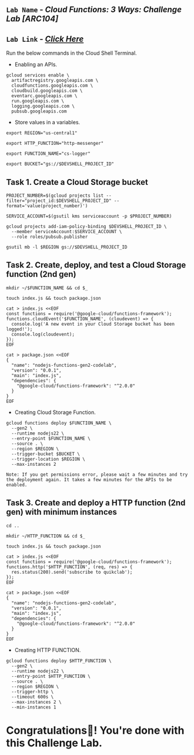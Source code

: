 ## `Lab Name` - _Cloud Functions: 3 Ways: Challenge Lab [ARC104]_

## `Lab Link` - [_Click Here_](https://www.cloudskillsboost.google/focuses/61974?parent=catalog)

<!-- ## [YouTube Solution Link]() -->

Run the below commands in the Cloud Shell Terminal.

- Enabling an APIs.

```
gcloud services enable \
  artifactregistry.googleapis.com \
  cloudfunctions.googleapis.com \
  cloudbuild.googleapis.com \
  eventarc.googleapis.com \
  run.googleapis.com \
  logging.googleapis.com \
  pubsub.googleapis.com
```

- Store values in a variables.

```
export REGION="us-central1"

export HTTP_FUNCTION="http-messenger"

export FUNCTION_NAME="cs-logger"

export BUCKET="gs://$DEVSHELL_PROJECT_ID"
```

## Task 1. Create a Cloud Storage bucket

```
PROJECT_NUMBER=$(gcloud projects list --filter="project_id:$DEVSHELL_PROJECT_ID" --format='value(project_number)')

SERVICE_ACCOUNT=$(gsutil kms serviceaccount -p $PROJECT_NUMBER)

gcloud projects add-iam-policy-binding $DEVSHELL_PROJECT_ID \
  --member serviceAccount:$SERVICE_ACCOUNT \
  --role roles/pubsub.publisher

gsutil mb -l $REGION gs://$DEVSHELL_PROJECT_ID
```

## Task 2. Create, deploy, and test a Cloud Storage function (2nd gen)

```
mkdir ~/$FUNCTION_NAME && cd $_

touch index.js && touch package.json

cat > index.js <<EOF
const functions = require('@google-cloud/functions-framework');
functions.cloudEvent('$FUNCTION_NAME', (cloudevent) => {
  console.log('A new event in your Cloud Storage bucket has been logged!');
  console.log(cloudevent);
});
EOF

cat > package.json <<EOF
{
  "name": "nodejs-functions-gen2-codelab",
  "version": "0.0.1",
  "main": "index.js",
  "dependencies": {
    "@google-cloud/functions-framework": "^2.0.0"
  }
}
EOF
```

- Creating Cloud Storage Function.

```
gcloud functions deploy $FUNCTION_NAME \
  --gen2 \
  --runtime nodejs22 \
  --entry-point $FUNCTION_NAME \
  --source . \
  --region $REGION \
  --trigger-bucket $BUCKET \
  --trigger-location $REGION \
  --max-instances 2
```

`Note: If you get permissions error, please wait a few minutes and try the deployment again. It takes a few minutes for the APIs to be enabled.`

## Task 3. Create and deploy a HTTP function (2nd gen) with minimum instances

```
cd ..

mkdir ~/HTTP_FUNCTION && cd $_

touch index.js && touch package.json

cat > index.js <<EOF
const functions = require('@google-cloud/functions-framework');
functions.http('$HTTP_FUNCTION', (req, res) => {
  res.status(200).send('subscribe to quikclab');
});
EOF

cat > package.json <<EOF
{
  "name": "nodejs-functions-gen2-codelab",
  "version": "0.0.1",
  "main": "index.js",
  "dependencies": {
    "@google-cloud/functions-framework": "^2.0.0"
  }
}
EOF
```

- Creating HTTP FUNCTION.

```
gcloud functions deploy $HTTP_FUNCTION \
  --gen2 \
  --runtime nodejs22 \
  --entry-point $HTTP_FUNCTION \
  --source . \
  --region $REGION \
  --trigger-http \
  --timeout 600s \
  --max-instances 2 \
  --min-instances 1
```

# Congratulations🎉! You're done with this Challenge Lab.
